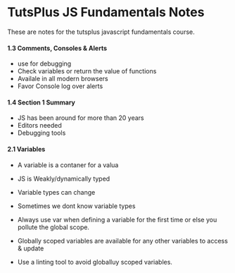 
# TutsPlus JS Fundamentals Notes

These are notes for the tutsplus javascript fundamentals course. 

#### 1.3 Comments, Consoles & Alerts

* use for debugging
* Check variables or return the value of functions
* Availale in all modern browsers
* Favor Console log over alerts


#### 1.4 Section 1 Summary

* JS has been around for  more than 20 years
* Editors needed
* Debugging tools

#### 2.1 Variables

* A variable is a contaner for a valua
* JS is Weakly/dynamically typed
* Variable types can change
* Sometimes we dont know variable types

* Always use var when defining a variable for the first time or else you pollute the global scope.

* Globally scoped variables are available for any other variables to access & update
* Use a linting tool to avoid globalluy scoped variables.
